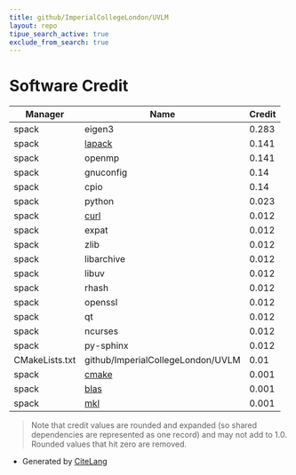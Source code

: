 ```yaml
---
title: github/ImperialCollegeLondon/UVLM
layout: repo
tipue_search_active: true
exclude_from_search: true
---
```

# Software Credit

|Manager|Name|Credit|
|-------|----|------|
|spack|eigen3|0.283|
|spack|[lapack](https://github.com/mcg1969/vecLibFort)|0.141|
|spack|openmp|0.141|
|spack|gnuconfig|0.14|
|spack|cpio|0.14|
|spack|python|0.023|
|spack|[curl](https://curl.se/)|0.012|
|spack|expat|0.012|
|spack|zlib|0.012|
|spack|libarchive|0.012|
|spack|libuv|0.012|
|spack|rhash|0.012|
|spack|openssl|0.012|
|spack|qt|0.012|
|spack|ncurses|0.012|
|spack|py-sphinx|0.012|
|CMakeLists.txt|github/ImperialCollegeLondon/UVLM|0.01|
|spack|[cmake](https://www.cmake.org)|0.001|
|spack|[blas](https://www.netlib.org/xblas)|0.001|
|spack|[mkl](https://software.intel.com/en-us/intel-mkl)|0.001|


> Note that credit values are rounded and expanded (so shared dependencies are represented as one record) and may not add to 1.0. Rounded values that hit zero are removed.


- Generated by [CiteLang](https://github.com/vsoch/citelang)
